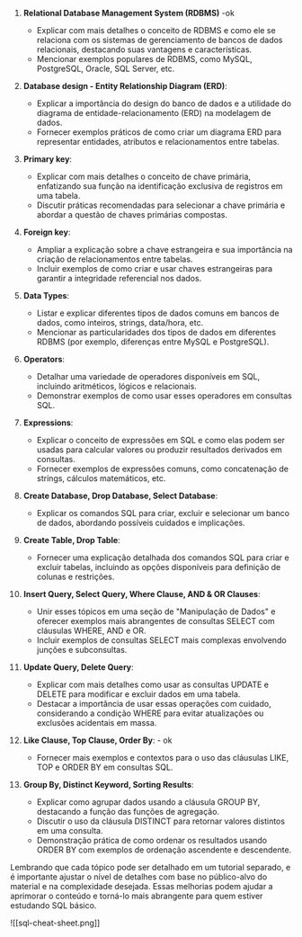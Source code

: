 
1. **Relational Database Management System (RDBMS)** -ok
    - Explicar com mais detalhes o conceito de RDBMS e como ele se relaciona com os sistemas de gerenciamento de bancos de dados relacionais, destacando suas vantagens e características.
    - Mencionar exemplos populares de RDBMS, como MySQL, PostgreSQL, Oracle, SQL Server, etc.
    
2. **Database design - Entity Relationship Diagram (ERD)**:  
    - Explicar a importância do design do banco de dados e a utilidade do diagrama de entidade-relacionamento (ERD) na modelagem de dados.
    - Fornecer exemplos práticos de como criar um diagrama ERD para representar entidades, atributos e relacionamentos entre tabelas.
    
3. **Primary key**:
    - Explicar com mais detalhes o conceito de chave primária, enfatizando sua função na identificação exclusiva de registros em uma tabela.
    - Discutir práticas recomendadas para selecionar a chave primária e abordar a questão de chaves primárias compostas.
    
4. **Foreign key**:
    - Ampliar a explicação sobre a chave estrangeira e sua importância na criação de relacionamentos entre tabelas.
    - Incluir exemplos de como criar e usar chaves estrangeiras para garantir a integridade referencial nos dados.
    
5. **Data Types**:
    - Listar e explicar diferentes tipos de dados comuns em bancos de dados, como inteiros, strings, data/hora, etc.
    - Mencionar as particularidades dos tipos de dados em diferentes RDBMS (por exemplo, diferenças entre MySQL e PostgreSQL).
    
6. **Operators**:
    - Detalhar uma variedade de operadores disponíveis em SQL, incluindo aritméticos, lógicos e relacionais.
    - Demonstrar exemplos de como usar esses operadores em consultas SQL.
    
7. **Expressions**:
    - Explicar o conceito de expressões em SQL e como elas podem ser usadas para calcular valores ou produzir resultados derivados em consultas.
    - Fornecer exemplos de expressões comuns, como concatenação de strings, cálculos matemáticos, etc.
    
8. **Create Database, Drop Database, Select Database**:
    - Explicar os comandos SQL para criar, excluir e selecionar um banco de dados, abordando possíveis cuidados e implicações.
    
9. **Create Table, Drop Table**:
    - Fornecer uma explicação detalhada dos comandos SQL para criar e excluir tabelas, incluindo as opções disponíveis para definição de colunas e restrições.
    
10. **Insert Query, Select Query, Where Clause, AND & OR Clauses**:
    - Unir esses tópicos em uma seção de "Manipulação de Dados" e oferecer exemplos mais abrangentes de consultas SELECT com cláusulas WHERE, AND e OR.
    - Incluir exemplos de consultas SELECT mais complexas envolvendo junções e subconsultas.
    
11. **Update Query, Delete Query**:
    - Explicar com mais detalhes como usar as consultas UPDATE e DELETE para modificar e excluir dados em uma tabela.
    - Destacar a importância de usar essas operações com cuidado, considerando a condição WHERE para evitar atualizações ou exclusões acidentais em massa.
    
12. **Like Clause, Top Clause, Order By**: - ok
    - Fornecer mais exemplos e contextos para o uso das cláusulas LIKE, TOP e ORDER BY em consultas SQL.
    
13. **Group By, Distinct Keyword, Sorting Results**:
    - Explicar como agrupar dados usando a cláusula GROUP BY, destacando a função das funções de agregação.
    - Discutir o uso da cláusula DISTINCT para retornar valores distintos em uma consulta.
    - Demonstração prática de como ordenar os resultados usando ORDER BY com exemplos de ordenação ascendente e descendente.

Lembrando que cada tópico pode ser detalhado em um tutorial separado, e é importante ajustar o nível de detalhes com base no público-alvo do material e na complexidade desejada. Essas melhorias podem ajudar a aprimorar o conteúdo e torná-lo mais abrangente para quem estiver estudando SQL básico.

![[sql-cheat-sheet.png]]